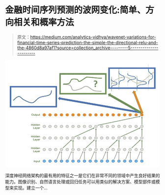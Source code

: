 # 金融时间序列预测的波网变化:简单、方向相关和概率方法

> 原文：<https://medium.com/analytics-vidhya/wavenet-variations-for-financial-time-series-prediction-the-simple-the-directional-relu-and-the-4860d8a97af1?source=collection_archive---------5----------------------->

![](img/6ad170fd667482d86ff88abbc2534462.png)

深度神经网络架构的最有用的特征之一是它们在非常不同的领域中产生良好结果的能力。图像识别、自然语言处理或回归任务可以用类似的解决方案、模型部件或模型来实现。建立一个…